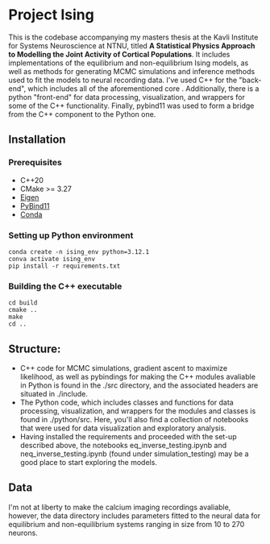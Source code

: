 

# Project Ising

This is the codebase accompanying my masters thesis at the Kavli Institute for Systems Neuroscience at NTNU, titled **A Statistical Physics Approach to
Modelling the Joint Activity of
Cortical Populations**.
It includes implementations of the equilibrium and non-equilibrium Ising models, as well as methods for generating MCMC simulations and inference methods used to fit the models to neural recording data. I've used C++ for the "back-end", which includes all of the aforementioned core . Additionally, there is a python "front-end" for data processing, visualization, and wrappers for some of the C++ functionality. Finally, pybind11 was used to form a bridge from the C++ component to the Python one.

## Installation

### Prerequisites
- C++20
- CMake >= 3.27
- [Eigen](https://eigen.tuxfamily.org/index.php?title=Main_Page)
- [PyBind11](https://github.com/pybind/pybind11)
- [Conda](https://docs.conda.io/en/latest/miniconda.html)

### Setting up Python environment
```
conda create -n ising_env python=3.12.1
conva activate ising_env
pip install -r requirements.txt
```

### Building the C++ executable
```
cd build
cmake ..
make
cd ..
```

## Structure:
- C++ code for MCMC simulations, gradient ascent to maximize likelihood, as well as pybindings for making the C++ modules avaliable in Python is found in the ./src directory, and the associated headers are situated in ./include.
- The Python code, which includes classes and functions for data processing, visualization, and wrappers for the modules and classes is found in ./python/src. Here, you'll also find a collection of notebooks that were used for data visualization and exploratory analysis.
- Having installed the requirements and proceeded with the set-up described above, the notebooks eq_inverse_testing.ipynb and neq_inverse_testing.ipynb (found under simulation_testing) may be a good place to start exploring the models.

## Data
I'm not at liberty to make the calcium imaging recordings avaliable, however, the data directory includes parameters fitted to the neural data for equilibrium and non-equilibrium systems ranging in size from 10 to 270 neurons.